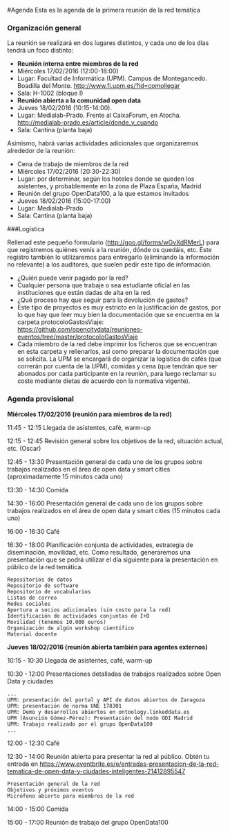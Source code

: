 #Agenda
Esta es la agenda de la primera reunión de la red temática

### Organización general
La reunión se realizará en dos lugares distintos, y cada uno de los días tendrá un foco distinto:

* **Reunión interna entre miembros de la red** 
 * Miércoles 17/02/2016 (12:00-18:00)
 * Lugar: Facultad de Informática (UPM). Campus de Montegancedo. Boadilla del Monte. http://www.fi.upm.es/?id=comollegar
 * Sala: H-1002 (bloque I)
* **Reunión abierta a la comunidad open data**
 * Jueves 18/02/2016 (10:15-14:00).
 * Lugar: Medialab-Prado. Frente al CaixaForum, en Atocha. http://medialab-prado.es/article/donde_y_cuando
 * Sala: Cantina (planta baja)


Asimismo, habrá varias actividades adicionales que organizaremos alrededor de la reunión:

* Cena de trabajo de miembros de la red
 * Miércoles 17/02/2016 (20:30-22:30)
 * Lugar: por determinar, según los hoteles donde se queden los asistentes, y probablemente en la zona de Plaza España, Madrid
* Reunión del grupo OpenData100, a la que estamos invitados
 * Jueves 18/02/2016 (15:00-17:00)
 * Lugar: Medialab-Prado
 * Sala: Cantina (planta baja)


###Logística

Rellenad este pequeño formulario (http://goo.gl/forms/wGvXdRMerL) para que registremos quiénes venís a la reunión, dónde os quedáis, etc. Este registro también lo utilizaremos para entregarlo (eliminando la información no relevante) a los auditores, que suelen pedir este tipo de información.

* ¿Quién puede venir pagado por la red?
 * Cualquier persona que trabaje o sea estudiante oficial en las instituciones que están dadas de alta en la red.
* ¿Qué proceso hay que seguir para la devolución de gastos?
 * Este tipo de proyectos es muy estricto en la justificación de gastos, por lo que hay que leer muy bien la documentación que se encuentra en la carpeta protocoloGastosViaje: https://github.com/opencitydata/reuniones-eventos/tree/master/protocoloGastosViaje
 * Cada miembro de la red debe imprimir los ficheros que se encuentran en esta carpeta y rellenarlos, así como preparar la documentación que se solicita.
La UPM se encargará de organizar la logística de cafés (que correrán por cuenta de la UPM), comidas y cena (que tendrán que ser abonados por cada participante en la reunión, para luego reclamar su coste mediante dietas de acuerdo con la normativa vigente).


### Agenda provisional
**Miércoles 17/02/2016 (reunión para miembros de la red)**

11:45 - 12:15 Llegada de asistentes, café, warm-up

12:15 - 12:45 Revisión general sobre los objetivos de la red, situación actual, etc. (Oscar)

12:45 - 13:30 Presentación general de cada uno de los grupos sobre trabajos realizados en el área de open data y smart cities (aproximadamente 15 minutos cada uno)

13:30 - 14:30 Comida

14:30 - 16:00 Presentación general de cada uno de los grupos sobre trabajos realizados en el área de open data y smart cities (15 minutos cada uno)

16:00 - 16:30 Café

16:30 - 18:00 Planificación conjunta de actividades, estrategia de diseminación, movilidad, etc. Como resultado, generaremos una presentación que se podrá utilizar el día siguiente para la presentación en público de la red temática.

    Repositorios de datos
    Repositorio de software
    Repositorio de vocabularios 
    Listas de correo
    Redes sociales
    Apertura a socios adicionales (sin coste para la red)
    Identificación de actividades conjuntas de I+D
    Movilidad (tenemos 10.000 euros)
    Organización de algún workshop científico
    Material docente



**Jueves 18/02/2016 (reunión abierta también para agentes externos)**

10:15 - 10:30 Llegada de asistentes, café, warm-up

10:30 - 12:00 Presentaciones detalladas de trabajos realizados sobre Open Data y ciudades

    ...
    UPM: presentación del portal y API de datos abiertos de Zaragoza
    UPM: presentación de norma UNE 178301
    UPM: Demo y desarrollos abiertos en ontoology.linkeddata.es
    UPM (Asunción Gómez-Pérez): Presentación del nodo ODI Madrid
    UPM: Trabajo realizado por el grupo OpenData100
    ...

12:00 - 12:30 Café

12:30 - 14:00 Reunión abierta para presentar la red al público. Obtén tu entrada en https://www.eventbrite.es/e/entradas-presentacion-de-la-red-tematica-de-open-data-y-ciudades-inteligentes-21412895547

    Presentación general de la red
    Objetivos y próximos eventos
    Micrófono abierto para miembros de la red

14:00 - 15:00 Comida

15:00 - 17:00 Reunión de trabajo del grupo OpenData100

